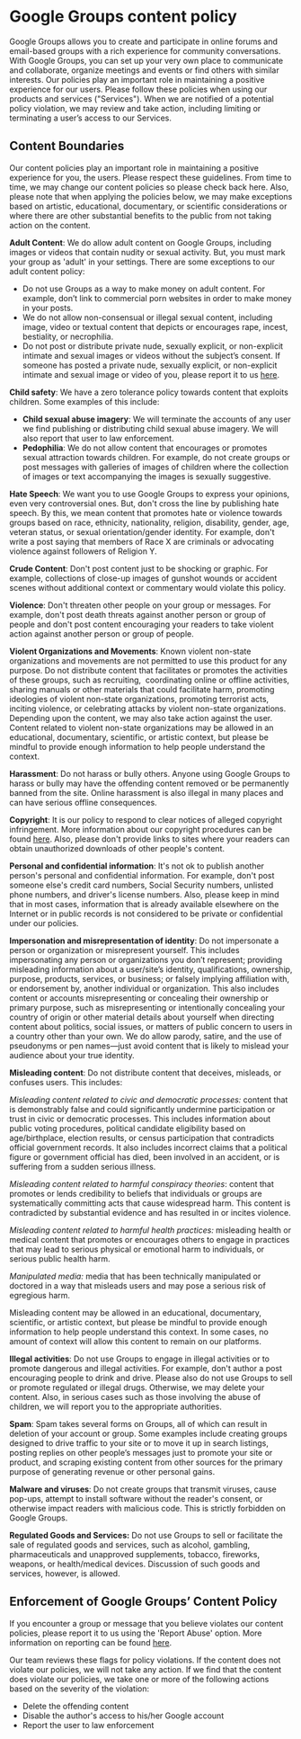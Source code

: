 Google Groups content policy
============================

Google Groups allows you to create and participate in online forums and email-based groups with a rich experience for community conversations. With Google Groups, you can set up your very own place to communicate and collaborate, organize meetings and events or find others with similar interests. Our policies play an important role in maintaining a positive experience for our users. Please follow these policies when using our products and services ("Services"). When we are notified of a potential policy violation, we may review and take action, including limiting or terminating a user’s access to our Services.

Content Boundaries
------------------

Our content policies play an important role in maintaining a positive experience for you, the users. Please respect these guidelines. From time to time, we may change our content policies so please check back here. Also, please note that when applying the policies below, we may make exceptions based on artistic, educational, documentary, or scientific considerations or where there are other substantial benefits to the public from not taking action on the content.

**Adult Content**: We do allow adult content on Google Groups, including images or videos that contain nudity or sexual activity. But, you must mark your group as 'adult' in your settings. There are some exceptions to our adult content policy:

*   Do not use Groups as a way to make money on adult content. For example, don’t link to commercial porn websites in order to make money in your posts.
*   We do not allow non-consensual or illegal sexual content, including image, video or textual content that depicts or encourages rape, incest, bestiality, or necrophilia.
*   Do not post or distribute private nude, sexually explicit, or non-explicit intimate and sexual images or videos without the subject’s consent. If someone has posted a private nude, sexually explicit, or non-explicit intimate and sexual image or video of you, please report it to us [here](https://support.google.com/blogger/answer/7540088).

**Child safety**: We have a zero tolerance policy towards content that exploits children. Some examples of this include:

*   **Child sexual abuse imagery**: We will terminate the accounts of any user we find publishing or distributing child sexual abuse imagery. We will also report that user to law enforcement.
*   **Pedophilia**: We do not allow content that encourages or promotes sexual attraction towards children. For example, do not create groups or post messages with galleries of images of children where the collection of images or text accompanying the images is sexually suggestive.

**Hate Speech**: We want you to use Google Groups to express your opinions, even very controversial ones. But, don't cross the line by publishing hate speech. By this, we mean content that promotes hate or violence towards groups based on race, ethnicity, nationality, religion, disability, gender, age, veteran status, or sexual orientation/gender identity. For example, don't write a post saying that members of Race X are criminals or advocating violence against followers of Religion Y.

**Crude Content**: Don't post content just to be shocking or graphic. For example, collections of close-up images of gunshot wounds or accident scenes without additional context or commentary would violate this policy.

**Violence**: Don't threaten other people on your group or messages. For example, don't post death threats against another person or group of people and don't post content encouraging your readers to take violent action against another person or group of people.

**Violent Organizations and Movements**: Known violent non-state organizations and movements are not permitted to use this product for any purpose. Do not distribute content that facilitates or promotes the activities of these groups, such as recruiting,  coordinating online or offline activities, sharing manuals or other materials that could facilitate harm, promoting ideologies of violent non-state organizations, promoting terrorist acts, inciting violence, or celebrating attacks by violent non-state organizations. Depending upon the content, we may also take action against the user. Content related to violent non-state organizations may be allowed in an educational, documentary, scientific, or artistic context, but please be mindful to provide enough information to help people understand the context.

**Harassment**: Do not harass or bully others. Anyone using Google Groups to harass or bully may have the offending content removed or be permanently banned from the site. Online harassment is also illegal in many places and can have serious offline consequences.

**Copyright**: It is our policy to respond to clear notices of alleged copyright infringement. More information about our copyright procedures can be found [here](https://support.google.com/legal/troubleshooter/1114905?#ts=1115658,1115686). Also, please don't provide links to sites where your readers can obtain unauthorized downloads of other people's content.

**Personal and confidential information**: It's not ok to publish another person's personal and confidential information. For example, don't post someone else's credit card numbers, Social Security numbers, unlisted phone numbers, and driver's license numbers. Also, please keep in mind that in most cases, information that is already available elsewhere on the Internet or in public records is not considered to be private or confidential under our policies.

**Impersonation and misrepresentation of identity**: Do not impersonate a person or organization or misrepresent yourself. This includes impersonating any person or organizations you don’t represent; providing misleading information about a user/site’s identity, qualifications, ownership, purpose, products, services, or business; or falsely implying affiliation with, or endorsement by, another individual or organization. This also includes content or accounts misrepresenting or concealing their ownership or primary purpose, such as misrepresenting or intentionally concealing your country of origin or other material details about yourself when directing content about politics, social issues, or matters of public concern to users in a country other than your own. We do allow parody, satire, and the use of pseudonyms or pen names—just avoid content that is likely to mislead your audience about your true identity.

**Misleading content**: Do not distribute content that deceives, misleads, or confuses users. This includes:

_Misleading content related to civic and democratic processes:_ content that is demonstrably false and could significantly undermine participation or trust in civic or democratic processes. This includes information about public voting procedures, political candidate eligibility based on age/birthplace, election results, or census participation that contradicts official government records. It also includes incorrect claims that a political figure or government official has died, been involved in an accident, or is suffering from a sudden serious illness.

_Misleading content related to harmful conspiracy theories_: content that promotes or lends credibility to beliefs that individuals or groups are systematically committing acts that cause widespread harm. This content is contradicted by substantial evidence and has resulted in or incites violence.

_Misleading content related to harmful health practices:_ misleading health or medical content that promotes or encourages others to engage in practices that may lead to serious physical or emotional harm to individuals, or serious public health harm.

_Manipulated media:_ media that has been technically manipulated or doctored in a way that misleads users and may pose a serious risk of egregious harm.

Misleading content may be allowed in an educational, documentary, scientific, or artistic context, but please be mindful to provide enough information to help people understand this context. In some cases, no amount of context will allow this content to remain on our platforms.

**Illegal activities**: Do not use Groups to engage in illegal activities or to promote dangerous and illegal activities. For example, don't author a post encouraging people to drink and drive. Please also do not use Groups to sell or promote regulated or illegal drugs. Otherwise, we may delete your content. Also, in serious cases such as those involving the abuse of children, we will report you to the appropriate authorities.

**Spam**: Spam takes several forms on Groups, all of which can result in deletion of your account or group. Some examples include creating groups designed to drive traffic to your site or to move it up in search listings, posting replies on other people’s messages just to promote your site or product, and scraping existing content from other sources for the primary purpose of generating revenue or other personal gains.

**Malware and viruses**: Do not create groups that transmit viruses, cause pop-ups, attempt to install software without the reader's consent, or otherwise impact readers with malicious code. This is strictly forbidden on Google Groups.

**Regulated Goods and Services:** Do not use Groups to sell or facilitate the sale of regulated goods and services, such as alcohol, gambling, pharmaceuticals and unapproved supplements, tobacco, fireworks, weapons, or health/medical devices. Discussion of such goods and services, however, is allowed.

Enforcement of Google Groups’ Content Policy
--------------------------------------------

If you encounter a group or message that you believe violates our content policies, please report it to us using the 'Report Abuse' option. More information on reporting can be found [here](https://support.google.com/groups/answer/81275).

Our team reviews these flags for policy violations. If the content does not violate our policies, we will not take any action. If we find that the content does violate our policies, we take one or more of the following actions based on the severity of the violation:

*   Delete the offending content
*   Disable the author's access to his/her Google account
*   Report the user to law enforcement